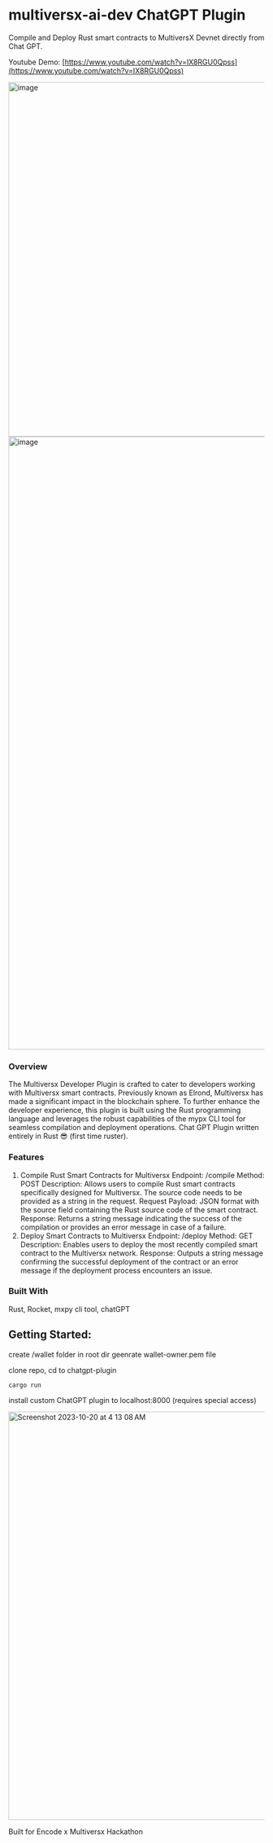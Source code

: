 # multiversx-ai-dev ChatGPT Plugin

Compile and Deploy Rust smart contracts to MultiversX Devnet directly from Chat GPT.

Youtube Demo: [https://www.youtube.com/watch?v=IX8RGU0Qpss](https://www.youtube.com/watch?v=IX8RGU0Qpss)

<img width="696" alt="image" src="https://github.com/Markeljan/multiversx-ai-dev/assets/12901349/80c617df-ef70-425f-87b5-49757b68ab1a">

<img width="1204" alt="image" src="https://github.com/Markeljan/multiversx-ai-dev/assets/12901349/39bd6012-ce82-41f0-b7b4-dc71dac272a2">

### Overview

The Multiversx Developer Plugin is crafted to cater to developers working with Multiversx smart contracts. Previously known as Elrond, Multiversx has made a significant impact in the blockchain sphere. To further enhance the developer experience, this plugin is built using the Rust programming language and leverages the robust capabilities of the mypx CLI tool for seamless compilation and deployment operations. Chat GPT Plugin written entirely in Rust 😎 (first time ruster).

### Features

1. Compile Rust Smart Contracts for Multiversx
Endpoint: /compile
Method: POST
Description: Allows users to compile Rust smart contracts specifically designed for Multiversx. The source code needs to be provided as a string in the request.
Request Payload: JSON format with the source field containing the Rust source code of the smart contract.
Response: Returns a string message indicating the success of the compilation or provides an error message in case of a failure.
2. Deploy Smart Contracts to Multiversx
Endpoint: /deploy
Method: GET
Description: Enables users to deploy the most recently compiled smart contract to the Multiversx network.
Response: Outputs a string message confirming the successful deployment of the contract or an error message if the deployment process encounters an issue.

### Built With
Rust, Rocket, mxpy cli tool, chatGPT

## Getting Started:
create /wallet folder in root dir
geenrate wallet-owner.pem file

clone repo, cd to chatgpt-plugin
```
cargo run
```
install custom ChatGPT plugin to localhost:8000 (requires special access)

<img width="802" alt="Screenshot 2023-10-20 at 4 13 08 AM" src="https://github.com/Markeljan/multiversx-ai-dev/assets/12901349/2cfa88c7-05c4-4136-9c51-1f78ffee1e2d">

Built for Encode x Multiversx Hackathon


